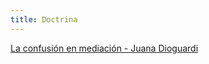 ```yaml
---
title: Doctrina
---
```

[La confusión en mediación - Juana Dioguardi](/doctrina/la-confusion-en-mediacion/index.html)
